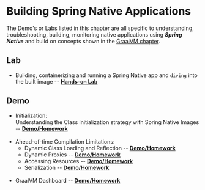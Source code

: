 # Building Spring Native Applications

The Demo's or Labs listed in this chapter are all specific to understanding, troubleshooting, building, monitoring
native applications using _**Spring Native**_ and build on concepts shown in the [GraalVM chapter](../graalvm/README.md).

## Lab

* Building, containerizing and running a Spring Native app and `diving` into the built image -- **[Hands-on Lab](spring-native-app/README.md)**

## Demo

* Initialization: <br>Understanding the Class initialization strategy with Spring Native Images -- **[Demo/Homework](class-initialization/README.md)**
<br><br>  
* Ahead-of-time Compilation Limitations:
    * Dynamic Class Loading and Reflection -- **[Demo/Homework](reflection/README.md)**
    * Dynamic Proxies -- **[Demo/Homework](dynamic-proxy/README.md)**
    * Accessing Resources -- **[Demo/Homework](accessing-resources/README.md)**
    * Serialization -- **[Demo/Homework](serialization/README.md)**
      <br><br>
* GraalVM Dashboard -- **[Demo/Homework](multithreading-demo/README.md)**